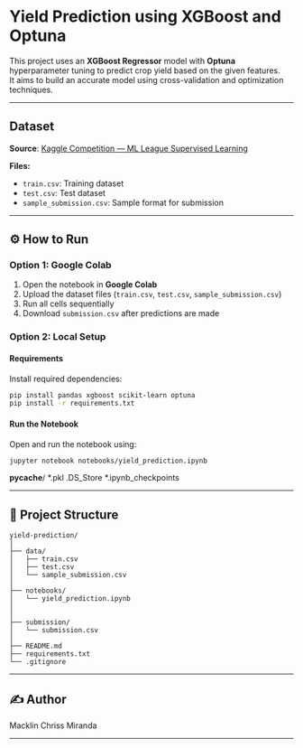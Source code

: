 
# Yield Prediction using XGBoost and Optuna

This project uses an **XGBoost Regressor** model with **Optuna** hyperparameter tuning to predict crop yield based on the given features.  
It aims to build an accurate model using cross-validation and optimization techniques.

---

##  Dataset

**Source**: [Kaggle Competition — ML League Supervised Learning](https://www.kaggle.com/competitions/ml-league-supervised-learning-competition)

**Files:**
- `train.csv`: Training dataset
- `test.csv`: Test dataset
- `sample_submission.csv`: Sample format for submission

---

## ⚙ How to Run

### Option 1: Google Colab
1. Open the notebook in **Google Colab**
2. Upload the dataset files (`train.csv`, `test.csv`, `sample_submission.csv`)
3. Run all cells sequentially
4. Download `submission.csv` after predictions are made

### Option 2: Local Setup

####  Requirements
Install required dependencies:
```bash
pip install pandas xgboost scikit-learn optuna
pip install -r requirements.txt
```

####  Run the Notebook
Open and run the notebook using:
```bash
jupyter notebook notebooks/yield_prediction.ipynb
```
__pycache__/
*.pkl
.DS_Store
*.ipynb_checkpoints

---

## 📁 Project Structure

```
yield-prediction/
│
├── data/
│   ├── train.csv
│   ├── test.csv
│   └── sample_submission.csv
│
├── notebooks/
│   └── yield_prediction.ipynb
│
│
├── submission/
│   └── submission.csv
│
├── README.md
├── requirements.txt
└── .gitignore
```

---

## ✍️ Author

Macklin Chriss Miranda

---
